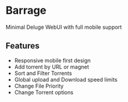 # Barrage

Minimal Deluge WebUI with full mobile support

## [](https://github.com/maulik9898/barrage/blob/main/README.md#features)Features

- Responsive mobile first design
- Add torrent by URL or magnet
- Sort and Filter Torrents
- Global upload and Download speed limits
- Change File Priority
- Change Torrent options
